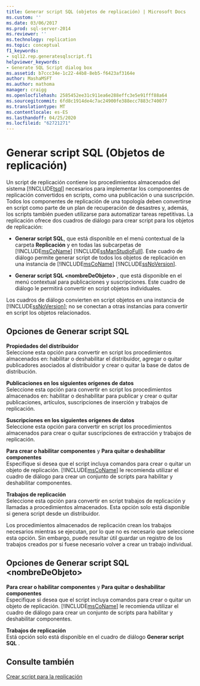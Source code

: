 ```yaml
---
title: Generar script SQL (objetos de replicación) | Microsoft Docs
ms.custom: ''
ms.date: 03/06/2017
ms.prod: sql-server-2014
ms.reviewer: ''
ms.technology: replication
ms.topic: conceptual
f1_keywords:
- sql12.rep.generatesqlscript.f1
helpviewer_keywords:
- Generate SQL Script dialog box
ms.assetid: b7ccc34e-1c22-44b8-8eb5-f6423af3164e
author: MashaMSFT
ms.author: mathoma
manager: craigg
ms.openlocfilehash: 2585452ee31c911ea6e288effc3e5e91fff88a64
ms.sourcegitcommit: 6fd8c1914de4c7ac24900fe388ecc7883c740077
ms.translationtype: MT
ms.contentlocale: es-ES
ms.lasthandoff: 04/25/2020
ms.locfileid: "62721271"
---
```

# <a name="generate-sql-script-replication-objects"></a>Generar script SQL (Objetos de replicación)
  Un script de replicación contiene los procedimientos almacenados del sistema [!INCLUDE[tsql](../../includes/tsql-md.md)] necesarios para implementar los componentes de replicación convertidos en scripts, como una publicación o una suscripción. Todos los componentes de replicación de una topología deben convertirse en script como parte de un plan de recuperación de desastres y, además, los scripts también pueden utilizarse para automatizar tareas repetitivas. La replicación ofrece dos cuadros de diálogo para crear script para los objetos de replicación:  
  
-   **Generar script SQL**, que está disponible en el menú contextual de la carpeta **Replicación** y en todas las subcarpetas de [!INCLUDE[msCoName](../../includes/msconame-md.md)] [!INCLUDE[ssManStudioFull](../../includes/ssmanstudiofull-md.md)]. Este cuadro de diálogo permite generar script de todos los objetos de replicación en una instancia de [!INCLUDE[msCoName](../../includes/msconame-md.md)] [!INCLUDE[ssNoVersion](../../includes/ssnoversion-md.md)].  
  
-   **Generar script SQL \<nombreDeObjeto>** , que está disponible en el menú contextual para publicaciones y suscripciones. Este cuadro de diálogo le permitirá convertir en script objetos individuales.  
  
 Los cuadros de diálogo convierten en script objetos en una instancia de [!INCLUDE[ssNoVersion](../../includes/ssnoversion-md.md)]; no se conectan a otras instancias para convertir en script los objetos relacionados.  
  
## <a name="generate-sql-script-options"></a>Opciones de Generar script SQL  
 **Propiedades del distribuidor**  
 Seleccione esta opción para convertir en script los procedimientos almacenados en: habilitar o deshabilitar el distribuidor, agregar o quitar publicadores asociados al distribuidor y crear o quitar la base de datos de distribución.  
  
 **Publicaciones en los siguientes orígenes de datos**  
 Seleccione esta opción para convertir en script los procedimientos almacenados en: habilitar o deshabilitar para publicar y crear o quitar publicaciones, artículos, suscripciones de inserción y trabajos de replicación.  
  
 **Suscripciones en los siguientes orígenes de datos**  
 Seleccione esta opción para convertir en script los procedimientos almacenados para crear o quitar suscripciones de extracción y trabajos de replicación.  
  
 **Para crear o habilitar componentes** y **Para quitar o deshabilitar componentes**  
 Especifique si desea que el script incluya comandos para crear o quitar un objeto de replicación. [!INCLUDE[msCoName](../../includes/msconame-md.md)] le recomienda utilizar el cuadro de diálogo para crear un conjunto de scripts para habilitar y deshabilitar componentes.  
  
 **Trabajos de replicación**  
 Seleccione esta opción para convertir en script trabajos de replicación y llamadas a procedimientos almacenados. Esta opción solo está disponible si genera script desde un distribuidor.  
  
 Los procedimientos almacenados de replicación crean los trabajos necesarios mientras se ejecutan, por lo que no es necesario que seleccione esta opción. Sin embargo, puede resultar útil guardar un registro de los trabajos creados por si fuese necesario volver a crear un trabajo individual.  
  
## <a name="generate-sql-script-objectname-options"></a>Opciones de Generar script SQL \<nombreDeObjeto>  
 **Para crear o habilitar componentes** y **Para quitar o deshabilitar componentes**  
 Especifique si desea que el script incluya comandos para crear o quitar un objeto de replicación. [!INCLUDE[msCoName](../../includes/msconame-md.md)] le recomienda utilizar el cuadro de diálogo para crear un conjunto de scripts para habilitar y deshabilitar componentes.  
  
 **Trabajos de replicación**  
 Está opción solo está disponible en el cuadro de diálogo **Generar script SQL** .  
  
## <a name="see-also"></a>Consulte también  
 [Crear script para la replicación](scripting-replication.md)  
  
  
